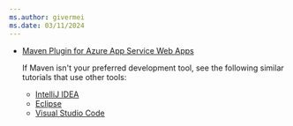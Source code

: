 ```yaml
---
ms.author: givermei
ms.date: 03/11/2024
---
```


- [Maven Plugin for Azure App Service Web Apps](https://github.com/microsoft/azure-maven-plugins/blob/develop/azure-webapp-maven-plugin/README.md)

  If Maven isn't your preferred development tool, see the following similar tutorials that use other tools:

  - [IntelliJ IDEA](../../toolkit-for-intellij/create-hello-world-web-app.md)
  - [Eclipse](../../toolkit-for-eclipse/create-hello-world-web-app.md)
  - [Visual Studio Code](https://code.visualstudio.com/docs/java/java-webapp)
